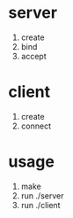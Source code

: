 # server
1. create
2. bind
3. accept

# client
1. create
2. connect

# usage
1. make
2. run ./server
3. run ./client
